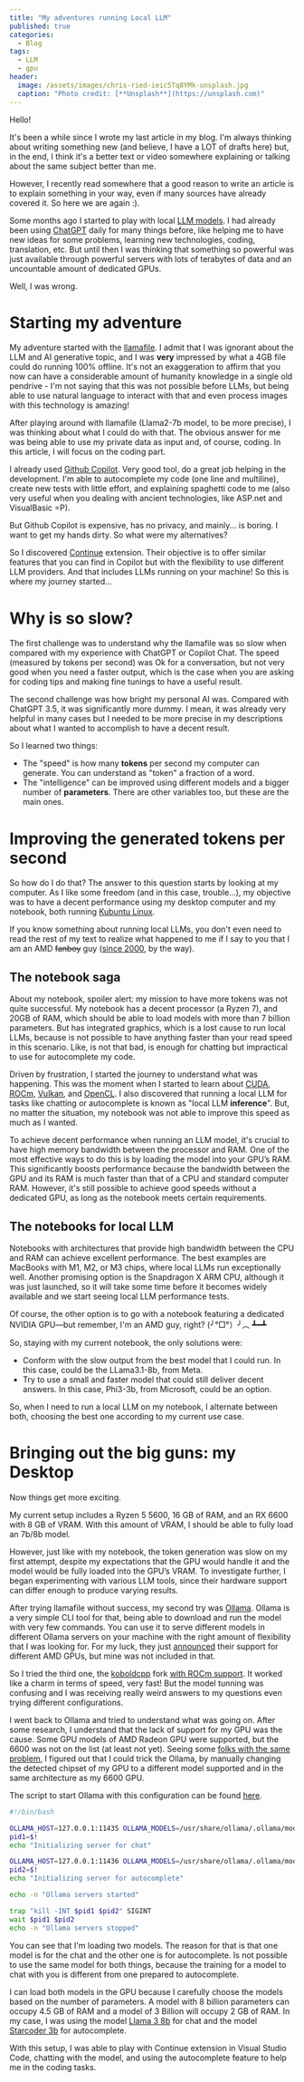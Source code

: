 ```yaml
---
title: "My adventures running Local LLM"
published: true
categories:
  - Blog
tags:
  - LLM
  - gpu
header:
  image: /assets/images/chris-ried-ieic5Tq8YMk-unsplash.jpg
  caption: "Photo credit: [**Unsplash**](https://unsplash.com)"
---
```


Hello!

It's been a while since I wrote my last article in my blog. I'm always thinking about writing something new (and believe, I have a LOT of drafts here) but, in the end, I think it's a better text or video somewhere explaining or talking about the same subject better than me. 

However, I recently read somewhere that a good reason to write an article is to explain something in your way, even if many sources have already covered it. So here we are again :).

Some months ago I started to play with local [LLM models](https://en.wikipedia.org/wiki/Large_language_model). I had already been using [ChatGPT](https://openai.com/chatgpt/) daily for many things before, like helping me to have new ideas for some problems, learning new technologies, coding, translation, etc. But until then I was thinking that something so powerful was just available through powerful servers with lots of terabytes of data and an uncountable amount of dedicated GPUs. 

Well, I was wrong.

# Starting my adventure

My adventure started with the [llamafile](https://github.com/Mozilla-Ocho/llamafile). I admit that I was ignorant about the LLM and AI generative topic, and I was **very** impressed by what a 4GB file could do running 100% offline. It's not an exaggeration to affirm that you now can have a considerable amount of humanity knowledge in a single old pendrive -  I'm not saying that this was not possible before LLMs, but being able to use natural language to interact with that and even process images with this technology is amazing!

After playing around with llamafile (Llama2-7b model, to be more precise), I was thinking about what I could do with that. The obvious answer for me was being able to use my private data as input and, of course, coding. In this article, I will focus on the coding part.

I already used [Github Copilot](https://github.com/features/copilot). Very good tool, do a great job helping in the development. I'm able to autocomplete my code (one line and multiline), create new tests with little effort, and explaining spaghetti code to me (also very useful when you dealing with ancient technologies, like ASP.net and VisualBasic =P).

But Github Copilot is expensive, has no privacy, and mainly... is boring. I want to get my hands dirty. So what were my alternatives?

So I discovered [Continue](https://www.continue.dev) extension. Their objective is to offer similar features that you can find in Copilot but with the flexibility to use different LLM providers. And that includes LLMs running on your machine! So this is where my journey started...

# Why is so slow?

The first challenge was to understand why the llamafile was so slow when compared with my experience with ChatGPT or Copilot Chat. The speed (measured by tokens per second) was Ok for a conversation, but not very good when you need a faster output, which is the case when you are asking for coding tips and making fine tunings to have a useful result.

The second challenge was how bright my personal AI was. Compared with ChatGPT 3.5, it was significantly more dummy. I mean, it was already very helpful in many cases but I needed to be more precise in my descriptions about what I wanted to accomplish to have a decent result.

So I learned two things: 
- The "speed" is how many **tokens** per second my computer can generate. You can understand as "token" a fraction of a word.
- The "intelligence" can be improved using different models and a bigger number of **parameters**. There are other variables too, but these are the main ones.

# Improving the generated tokens per second

So how do I do that? The answer to this question starts by looking at my computer. As I like some freedom (and in this case, trouble...), my objective was to have a decent performance using my desktop computer and my notebook, both running [Kubuntu Linux](https://kubuntu.org).

If you know something about running local LLMs, you don't even need to read the rest of my text to realize what happened to me if I say to you that I am an AMD ~~fanboy~~ guy ([since 2000](https://en.wikipedia.org/wiki/Athlon), by the way).

## The notebook saga

About my notebook, spoiler alert: my mission to have more tokens was not quite successful. My notebook has a decent processor (a Ryzen 7), and 20GB of RAM, which should be able to load models with more than 7 billion parameters. But has integrated graphics, which is a lost cause to run local LLMs, because is not possible to have anything faster than your read speed in this scenario. Like, is not that bad, is enough for chatting but impractical to use for autocomplete my code.

Driven by frustration, I started the journey to understand what was happening. This was the moment when I started to learn about [CUDA](https://pt.wikipedia.org/wiki/CUDA), [ROCm](https://en.wikipedia.org/wiki/ROCm), [Vulkan](https://en.wikipedia.org/wiki/Vulkan), and [OpenCL](https://pt.wikipedia.org/wiki/OpenCL). I also discovered that running a local LLM for tasks like chatting or autocomplete is known  as "local LLM **inference**". But, no matter the situation, my notebook was not able to improve this speed as much as I wanted.

To achieve decent performance when running an LLM model, it's crucial to have high memory bandwidth between the processor and RAM. One of the most effective ways to do this is by loading the model into your GPU’s RAM. This significantly boosts performance because the bandwidth between the GPU and its RAM is much faster than that of a CPU and standard computer RAM. However, it's still possible to achieve good speeds without a dedicated GPU, as long as the notebook meets certain requirements.

## The notebooks for local LLM

Notebooks with architectures that provide high bandwidth between the CPU and RAM can achieve excellent performance. The best examples are MacBooks with M1, M2, or M3 chips, where local LLMs run exceptionally well. Another promising option is the Snapdragon X ARM CPU, although it was just launched, so it will take some time before it becomes widely available and we start seeing local LLM performance tests.

Of course, the other option is to go with a notebook featuring a dedicated NVIDIA GPU—but remember, I'm an AMD guy, right? (╯°□°）╯︵ ┻━┻

So, staying with my current notebook, the only solutions were:
- Conform with the slow output from the best model that I could run. In this case, could be the LLama3.1-8b, from Meta.
- Try to use a small and faster model that could still deliver decent answers. In this case, Phi3-3b, from Microsoft, could be an option.

So, when I need to run a local LLM on my notebook, I alternate between both, choosing the best one according to my current use case.

# Bringing out the big guns: my Desktop

Now things get more exciting.

My current setup includes a Ryzen 5 5600, 16 GB of RAM, and an RX 6600 with 8 GB of VRAM. With this amount of VRAM, I should be able to fully load an 7b/8b model.

However, just like with my notebook, the token generation was slow on my first attempt, despite my expectations that the GPU would handle it and the model would be fully loaded into the GPU’s VRAM. To investigate further, I began experimenting with various LLM tools, since their hardware support can differ enough to produce varying results.

After trying llamafile without success, my second try was [Ollama](https://ollama.com). Ollama is a very simple CLI tool for that, being able to download and run the model with very few commands. You can use it to serve different models in different Ollama servers on your machine with the right amount of flexibility that I was looking for. For my luck, they just [announced](https://ollama.com/blog/amd-preview) their support for different AMD GPUs, but mine was not included in that.

So I tried the third one, the [koboldcpp](https://github.com/LostRuins/koboldcpp) fork [with ROCm support](https://github.com/YellowRoseCx/koboldcpp-rocm). It worked like a charm in terms of speed, very fast! But the model tunning was confusing and I was receiving really weird answers to my questions even trying different configurations.

I went back to Ollama and tried to understand what was going on. After some research, I understand that the lack of support for my GPU was the cause. Some GPU models of AMD Radeon GPU were supported, but the 6600 was not on the list (at least not yet). Seeing some [folks with the same problem](https://github.com/ollama/ollama/issues/2869#issuecomment-1990941696), I figured out that I could trick the Ollama, by manually changing the detected chipset of my GPU to a different model supported and in the same architecture as my 6600 GPU.

The script to start Ollama with this configuration can be found [here](https://github.com/dherik/ddd-golang-project/blob/main/scripts/start-ollama-continue.sh).

```sh
#!/bin/bash

OLLAMA_HOST=127.0.0.1:11435 OLLAMA_MODELS=/usr/share/ollama/.ollama/models HSA_OVERRIDE_GFX_VERSION=10.3.0 ollama serve &> /dev/null &
pid1=$!
echo "Initializing server for chat"

OLLAMA_HOST=127.0.0.1:11436 OLLAMA_MODELS=/usr/share/ollama/.ollama/models HSA_OVERRIDE_GFX_VERSION=10.3.0 ollama serve &> /dev/null &
pid2=$!
echo "Initializing server for autocomplete"

echo -n "Ollama servers started"

trap "kill -INT $pid1 $pid2" SIGINT
wait $pid1 $pid2
echo -n "Ollama servers stopped"
```

You can see that I'm loading two models. The reason for that is that one model is for the chat and the other one is for autocomplete. Is not possible to use the same model for both things, because the training for a model to chat with you is different from one prepared to autocomplete.

I can load both models in the GPU because I carefully choose the models based on the number of parameters. A model with 8 billion parameters can occupy 4.5 GB of RAM and a model of 3 Billion will occupy 2 GB of RAM. In my case, I was using the model [Llama 3 8b](https://ollama.com/library/llama3) for chat and the model [Starcoder 3b](https://ollama.com/library/starcoder) for autocomplete.

With this setup, I was able to play with Continue extension in Visual Studio Code, chatting with the model, and using the autocomplete feature to help me in the coding tasks.